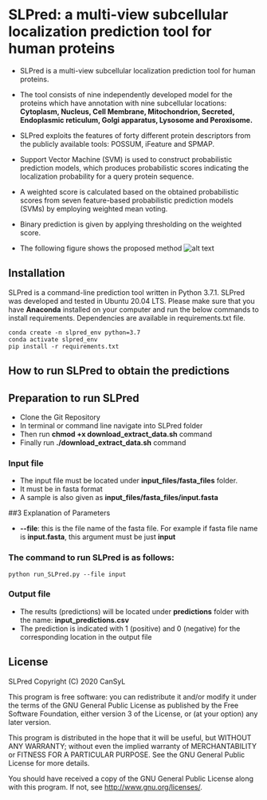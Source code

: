 # SLPred: a multi-view subcellular localization prediction tool for human proteins
* SLPred is a multi-view subcellular localization prediction tool for human proteins.
* The tool consists of nine independently developed model for the proteins which have annotation with nine subcellular locations: **Cytoplasm, Nucleus, Cell Membrane, Mitochondrion, Secreted, Endoplasmic reticulum, Golgi apparatus, Lysosome and Peroxisome.** 
* SLPred exploits the features of forty different protein descriptors from the publicly available tools: POSSUM, iFeature and SPMAP.
* Support Vector Machine (SVM) is used to construct probabilistic prediction models, which produces probabilistic scores indicating the localization probability for a query protein sequence. 
* A weighted score is calculated based on the obtained probabilistic scores from seven feature-based probabilistic prediction models (SVMs) by employing weighted mean voting.
* Binary prediction is given by applying thresholding on the weighted score.

* The following figure shows the proposed method
![alt text](https://github.com/gozsari/SLPred/blob/master/images/model_architecture.png)

## Installation

SLPred is a command-line prediction tool written in Python 3.7.1. SLPred was developed and tested in Ubuntu 20.04 LTS. Please make sure that you have **Anaconda** installed on  your computer and  run the below commands to install requirements. Dependencies are available in requirements.txt file.

```
conda create -n slpred_env python=3.7
conda activate slpred_env
pip install -r requirements.txt
```

## How to run SLPred to obtain the predictions 

## Preparation to run SLPred

* Clone the Git Repository
* In terminal or command line navigate into SLPred folder
* Then run **chmod +x download_extract_data.sh** command
* Finally run **./download_extract_data.sh** command

### Input file 

* The input file must be located under **input_files/fasta_files** folder.
* It must be in fasta format
* A sample is also given as **input_files/fasta_files/input.fasta**

##3 Explanation of Parameters

* **--file**: this is the file name of the fasta file. For example if fasta file name is **input.fasta**, this argument must be just **input**

### The command to run SLPred is as follows:
```
python run_SLPred.py --file input 
```
### Output file

* The results (predictions) will be located under **predictions** folder with the name: **input_predictions.csv**
* The prediction is indicated with 1 (positive) and 0 (negative) for the corresponding location in the output file

## License

SLPred
    Copyright (C) 2020 CanSyL

This program is free software: you can redistribute it and/or modify it under the terms of the GNU General Public License as published by the Free Software Foundation, either version 3 of the License, or (at your option) any later version.

This program is distributed in the hope that it will be useful, but WITHOUT ANY WARRANTY; without even the implied warranty of MERCHANTABILITY or FITNESS FOR A PARTICULAR PURPOSE. See the GNU General Public License for more details.

You should have received a copy of the GNU General Public License along with this program.  If not, see <http://www.gnu.org/licenses/>.

